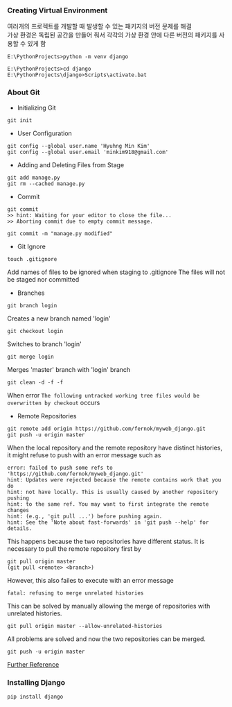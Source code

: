 ### Creating Virtual Environment
여러개의 프로젝트를 개발할 때 발생할 수 있는 패키지의 버전 문제를 해결  
가상 환경은 독립된 공간을 만들어 줘서 각각의 가상 환경 안에 다른 버전의 패키지를 사용할 수 있게 함
```
E:\PythonProjects>python -m venv django
```
```
E:\PythonProjects>cd django
E:\PythonProjects\django>Scripts\activate.bat
```

### About Git
- Initializing Git
```
git init
```
- User Configuration
```
git config --global user.name 'Hyuhng Min Kim'
git config --global user.email 'minkim918@gmail.com'
```
- Adding and Deleting Files from Stage
```
git add manage.py
git rm --cached manage.py
```
- Commit
```
git commit
>> hint: Waiting for your editor to close the file...
>> Aborting commit due to empty commit message.
```
```
git commit -m "manage.py modified"
```
- Git Ignore
```
touch .gitignore
```
Add names of files to be ignored when staging to .gitignore
The files will not be staged nor committed
- Branches
```
git branch login
```
Creates a new branch named 'login'
```
git checkout login
```
Switches to branch 'login'
```
git merge login
```
Merges 'master' branch with 'login' branch
```
git clean -d -f -f
```
When error `The following untracked working tree files would be overwritten by checkout` occurs

- Remote Repositories
```
git remote add origin https://github.com/fernok/myweb_django.git
git push -u origin master
```
When the local repository and the remote repository have distinct histories, it might refuse to push with an error message such as
```
error: failed to push some refs to 'https://github.com/fernok/myweb_django.git'
hint: Updates were rejected because the remote contains work that you do
hint: not have locally. This is usually caused by another repository pushing
hint: to the same ref. You may want to first integrate the remote changes
hint: (e.g., 'git pull ...') before pushing again.
hint: See the 'Note about fast-forwards' in 'git push --help' for details.
```
This happens because the two repositories have different status.
It is necessary to pull the remote repository first by
```
git pull origin master
(git pull <remote> <branch>)
```
However, this also failes to execute with an error message
```
fatal: refusing to merge unrelated histories
```
This can be solved by manually allowing the merge of repositories with unrelated histories.
```
git pull origin master --allow-unrelated-histories
```
All problems are solved and now the two repositories can be merged.
```
git push -u origin master
```

[Further Reference](https://dojang.io/mod/page/view.php?id=2470)

### Installing Django
```
pip install django
```
